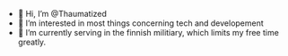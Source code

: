 - 👋 Hi, I’m @Thaumatized
- 👀 I’m interested in most things concerning tech and developement
- 🌱 I’m currently serving in the finnish militiary, which limits my free time greatly.
